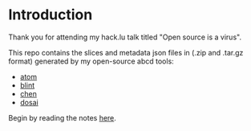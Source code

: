# Introduction

Thank you for attending my hack.lu talk titled "Open source is a virus".

This repo contains the slices and metadata json files in (.zip and .tar.gz format) generated by my open-source abcd tools:

- [atom](https://github.com/AppThreat/atom)
- [blint](https://github.com/owasp-dep-scan/blint)
- [chen](https://github.com/AppThreat/chen)
- [dosai](https://github.com/owasp-dep-scan/dosai)

Begin by reading the notes [here](./libffmpeg-compare/NOTES.md).
